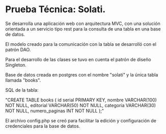 # Prueba Técnica: Solati.

Se desarrolla una aplicación web con arquitectura MVC, con una solución orientada a un servicio tipo rest para la consulta de una tabla en una base de datos.

El modelo creado para la comunicación con la tabla se desarrolló con el patrón DAO.

Para el desarrollo de las clases se tuvo en cuenta el patrón de diseño Singleton.

Base de datos creada en postgres con el nombre "solati" y la única tabla llamada "books".

SQL de la tabla: 

"CREATE TABLE books (
  id serial PRIMARY KEY,
  nombre VARCHAR(100) NOT NULL,
  editorial VARCHAR(50) NOT NULL,
  categoria VARCHAR(30) NOT NULL,
  numero_paginas INT NOT NULL
);"

El archivo config.php se creó para facilitar la edición y configuración de credenciales para la base de datos.
